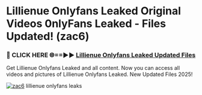 # Lillienue Onlyfans Leaked Original Videos 0nlyFans Leaked - Files Updated! (zac6)

<h3>🔴 CLICK HERE 🌐==►► <a href="https://tinyurl.com/2jnfzry5" rel="nofollow">Lillienue Onlyfans Leaked Updated Files</a></h3>

Get Lillienue Onlyfans Leaked and all content. Now you can access all videos and pictures of Lillienue Onlyfans Leaked. New Updated Files 2025!

[![zac6](https://i.imgur.com/GyGTBgg.gif)](https://tinyurl.com/2jnfzry5)
lillienue onlyfans leaks